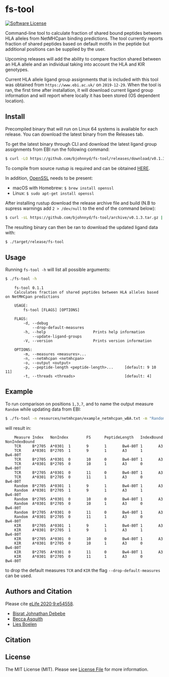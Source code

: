 # fs-tool 

[![Software License][ico-license]](LICENSE.md)

Command-line tool to calculate fraction of shared bound peptides between HLA alleles from NetMHCpan binding predictions.
The tool currently reports fraction of shared peptides based on default motifs in the peptide but additional positions can be supplied by the user.

Upcoming releases will add the ability to compare fraction shared between an HLA allele and an individual taking into account the HLA and KIR genotypes.

Current HLA allele ligand group assignments that is included with this tool was obtained from `https://www.ebi.ac.uk/` on `2019-12-29`.
When the tool is ran, the first time after installation, it will download current ligand group information and will report where locally it has been stored (OS dependent location).

## Install

Precompiled binary that will run on Linux 64 systems is available for each release. You can download the latest binary from the Releases tab.

To get the latest binary through CLI and download the latest ligand group assignments from EBI run the following command:

``` bash
$ curl -LO https://github.com/bjohnnyd/fs-tool/releases/download/v0.1.3/fs-tool && chmod +x fs-tool && ./fs-tool
```

To compile from source rustup is required and can be obtained [HERE](https://rustup.rs/).  

In addition, [OpenSSL](https://www.openssl.org) needs to be present:

 * macOS with Homebrew:
            ```
            $ brew install openssl 
            ``` 
 * Linux:
            ```
            $ sudo apt-get install openssl
            ```


After installing rustup download the release archive file and build (N.B to supress warnings add `2 > /dev/null` to the end of the command below):

``` bash
$ curl -sL https://github.com/bjohnnyd/fs-tool/archive/v0.1.3.tar.gz |  tar xvz && cd fs-tool-0.1.3 && cargo build --release --bin fs-tool
```

The resulting binary can then be ran to download the updated ligand data with:

``` bash
$ ./target/release/fs-tool
```

## Usage

Running `fs-tool -h` will list all possible arguments:

``` bash
$ ./fs-tool -h
```

```
    fs-tool 0.1.1
    Calculates fraction of shared peptides between HLA alleles based on NetMHCpan predictions

    USAGE:
        fs-tool [FLAGS] [OPTIONS]

    FLAGS:
        -d, --debug
            --drop-default-measures
        -h, --help                     Prints help information
            --update-ligand-groups
        -V, --version                  Prints version information

    OPTIONS:
        -m, --measures <measures>...
        -n, --netmhcpan <netmhcpan>
        -o, --output <output>
        -p, --peptide-length <peptide-length>...     [default: 9 10 11]
        -t, --threads <threads>                      [default: 4]
```

## Example

To run comparison on positions `1,3,7`, and to name the output measure `Random` while updating data from EBI:

``` bash
$ ./fs-tool -n resources/netmhcpan/example_netmhcpan_wBA.txt -m "Random:1,3,7" --update-ligand-groups -o random_result.tsv
```

will result in:

```
    Measure Index   NonIndex        FS      PeptideLength   IndexBound      NonIndexBound
    TCR     B*2705  A*0301  1       9       1       Bw4-80T 1       A3
    TCR     A*0301  B*2705  1       9       1       A3      1       Bw4-80T
    TCR     B*2705  A*0301  0       10      0       Bw4-80T 1       A3
    TCR     A*0301  B*2705  0       10      1       A3      0       Bw4-80T
    TCR     B*2705  A*0301  0       11      0       Bw4-80T 1       A3
    TCR     A*0301  B*2705  0       11      1       A3      0       Bw4-80T
    Random  B*2705  A*0301  1       9       1       Bw4-80T 1       A3
    Random  A*0301  B*2705  1       9       1       A3      1       Bw4-80T
    Random  B*2705  A*0301  0       10      0       Bw4-80T 1       A3
    Random  A*0301  B*2705  0       10      1       A3      0       Bw4-80T
    Random  B*2705  A*0301  0       11      0       Bw4-80T 1       A3
    Random  A*0301  B*2705  0       11      1       A3      0       Bw4-80T
    KIR     B*2705  A*0301  1       9       1       Bw4-80T 1       A3
    KIR     A*0301  B*2705  1       9       1       A3      1       Bw4-80T
    KIR     B*2705  A*0301  0       10      0       Bw4-80T 1       A3
    KIR     A*0301  B*2705  0       10      1       A3      0       Bw4-80T
    KIR     B*2705  A*0301  0       11      0       Bw4-80T 1       A3
    KIR     A*0301  B*2705  0       11      1       A3      0       Bw4-80T
```

 to drop the default measures `TCR` and `KIR` the flag `--drop-default-measures` can be used.

## Authors and Citation

Please cite [eLife 2020;9:e54558](https://doi.org/10.7554/eLife.54558).

- [Bisrat Johnathan Debebe][link-author]
- [Becca Asquith][link-author1]
- [Lies Boelen][link-author2]

## Citation

## License

The MIT License (MIT). Please see [License File](LICENSE.md) for more information.

[ico-version]: https://img.shields.io/packagist/v/:vendor/fs-tool.svg?style=flat-square
[ico-license]: https://img.shields.io/badge/license-MIT-brightgreen.svg?style=flat-square
[ico-travis]: https://img.shields.io/travis/:vendor/fs-tool/master.svg?style=flat-square
[ico-scrutinizer]: https://img.shields.io/scrutinizer/coverage/g/:vendor/fs-tool.svg?style=flat-square
[ico-code-quality]: https://img.shields.io/scrutinizer/g/:vendor/fs-tool.svg?style=flat-square
[ico-downloads]: https://img.shields.io/packagist/dt/:vendor/fs-tool.svg?style=flat-square

[link-packagist]: https://packagist.org/packages/:vendor/fs-tool
[link-travis]: https://travis-ci.org/:vendor/fs-tool
[link-scrutinizer]: https://scrutinizer-ci.com/g/:vendor/fs-tool/code-structure
[link-code-quality]: https://scrutinizer-ci.com/g/:vendor/fs-tool
[link-downloads]: https://packagist.org/packages/:vendor/fs-tool
[link-author]: https://github.com/bjohnnyd
[link-author1]: https://github.com/becca-asquith
[link-author2]: https://github.com/liesb
